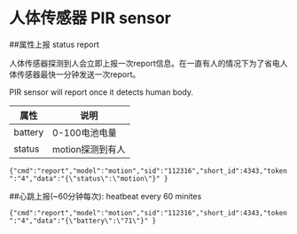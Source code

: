 # 人体传感器 PIR sensor


##属性上报 status report

人体传感器探测到人会立即上报一次report信息。在一直有人的情况下为了省电人体传感器最快一分钟发送一次report。 

PIR sensor will report once it detects human body.

| 属性 | 说明 |
| -- | -- |
| battery | 0-100电池电量 |
| status | motion探测到有人 |

```{"cmd":"report","model":"motion","sid":"112316","short_id":4343,"token":"4","data":"{\"status\":\"motion\"}" }```

##心跳上报(~60分钟每次): heatbeat every 60 minites

```{"cmd":"report","model":"motion","sid":"112316","short_id":4343,"token":"4","data":"{\"battery\":\"71\"}" }```





